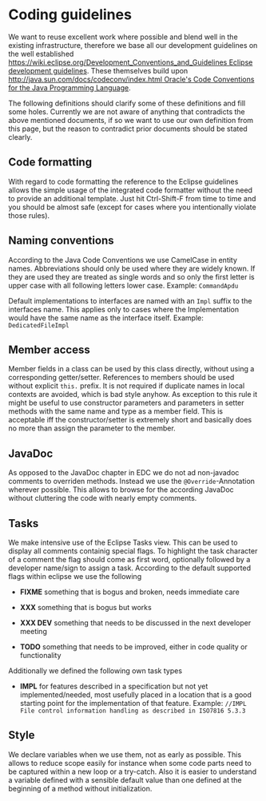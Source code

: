Coding guidelines
=================
We want to reuse excellent work where possible and blend well in the existing infrastructure, therefore we base all our development guidelines on the well established [https://wiki.eclipse.org/Development_Conventions_and_Guidelines Eclipse development guidelines](EDC). These themselves build upon [http://java.sun.com/docs/codeconv/index.html Oracle's Code Conventions for the Java Programming Language](JCC). 

The following definitions should clarify some of these definitions and fill some holes. Currently we are not aware of anything that contradicts the above mentioned documents, if so we want to use our own definition from this page, but the reason to contradict prior documents should be stated clearly.

Code formatting
---------------
With regard to code formatting the reference to the Eclipse guidelines allows the simple usage of the integrated code formatter without the need to provide an additional template. Just hit Ctrl-Shift-F from time to time and you should be almost safe (except for cases where you intentionally violate those rules).

Naming conventions
------------------
According to the Java Code Conventions we use CamelCase in entity names. Abbreviations should only be used where they are widely known. If they are used they are treated as single words and so only the first letter is upper case with all following letters lower case. Example: `CommandApdu`

Default implementations to interfaces are named with an `Impl` suffix to the interfaces name. This applies only to cases where the Implementation would have the same name as the interface itself. Example: `DedicatedFileImpl`

Member access
-------------
Member fields in a class can be used by this class directly, without using a corresponding getter/setter.
References to members should be used without explicit `this.` prefix. It is not required if duplicate names in local contexts are avoided, which is bad style anyhow. As exception to this rule it might be useful to use constructor parameters and parameters in setter methods with the same name and type as a member field. This is acceptable iff the constructor/setter is extremely short and basically does no more than assign the parameter to the member.

JavaDoc
-------
As opposed to the JavaDoc chapter in EDC we do not ad non-javadoc comments to overriden methods. Instead we use the `@Override`-Annotation wherever possible. This allows to browse for the according JavaDoc without cluttering the code with nearly empty comments.

Tasks
-----
We make intensive use of the Eclipse Tasks view. This can be used to display all comments containig special flags. To highlight the task character of a comment the flag should come as first word, optionally followed by a developer name/sign to assign a task.
According to the default supported flags within eclipse we use the following

+ **FIXME** something that is bogus and broken, needs immediate care

+ **XXX** something that is bogus but works

+ **XXX DEV** something that needs to be discussed in the next developer meeting

+ **TODO** something that needs to be improved, either in code quality or functionality

Additionally we defined the following own task types
+ **IMPL** for features described in a specification but not yet implemented/needed, 
      most usefully placed in a location that is a good starting point for the implementation of that feature.
      Example: `//IMPL File control information handling as described in ISO7816 5.3.3`

Style
-----
We declare variables when we use them, not as early as possible. This allows to reduce scope easily for instance when some code parts need to be captured within a new loop or a try-catch. Also it is easier to understand a variable defined with a sensible default value than one defined at the beginning of a method without initialization.


